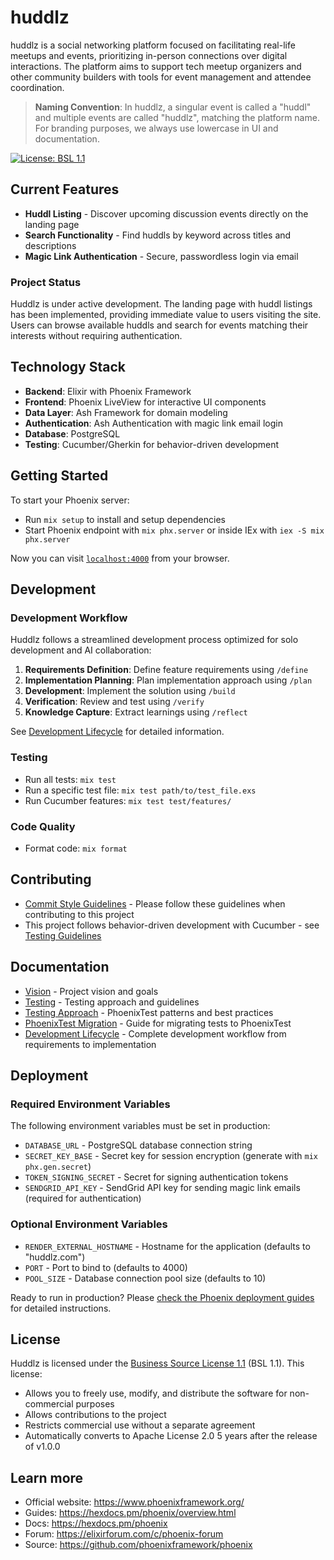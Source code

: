 # huddlz

huddlz is a social networking platform focused on facilitating real-life meetups and events, prioritizing in-person connections over digital interactions. The platform aims to support tech meetup organizers and other community builders with tools for event management and attendee coordination.

> **Naming Convention**: In huddlz, a singular event is called a "huddl" and multiple events are called "huddlz", matching the platform name. For branding purposes, we always use lowercase in UI and documentation.

[![License: BSL 1.1](https://img.shields.io/badge/License-BSL%201.1-blue.svg)](LICENSE.md)

## Current Features

- **Huddl Listing** - Discover upcoming discussion events directly on the landing page
- **Search Functionality** - Find huddls by keyword across titles and descriptions
- **Magic Link Authentication** - Secure, passwordless login via email

### Project Status

Huddlz is under active development. The landing page with huddl listings has been implemented, providing immediate value to users visiting the site. Users can browse available huddls and search for events matching their interests without requiring authentication.

## Technology Stack

- **Backend**: Elixir with Phoenix Framework
- **Frontend**: Phoenix LiveView for interactive UI components
- **Data Layer**: Ash Framework for domain modeling
- **Authentication**: Ash Authentication with magic link email login
- **Database**: PostgreSQL
- **Testing**: Cucumber/Gherkin for behavior-driven development

## Getting Started

To start your Phoenix server:

* Run `mix setup` to install and setup dependencies
* Start Phoenix endpoint with `mix phx.server` or inside IEx with `iex -S mix phx.server`

Now you can visit [`localhost:4000`](http://localhost:4000) from your browser.

## Development

### Development Workflow

Huddlz follows a streamlined development process optimized for solo development and AI collaboration:

1. **Requirements Definition**: Define feature requirements using `/define`
2. **Implementation Planning**: Plan implementation approach using `/plan`
3. **Development**: Implement the solution using `/build`
4. **Verification**: Review and test using `/verify`
5. **Knowledge Capture**: Extract learnings using `/reflect`

See [Development Lifecycle](docs/development_lifecycle.md) for detailed information.

### Testing

* Run all tests: `mix test`
* Run a specific test file: `mix test path/to/test_file.exs`
* Run Cucumber features: `mix test test/features/`

### Code Quality

* Format code: `mix format`

## Contributing

* [Commit Style Guidelines](docs/commit-style.md) - Please follow these guidelines when contributing to this project
* This project follows behavior-driven development with Cucumber - see [Testing Guidelines](docs/testing.md)

## Documentation

* [Vision](docs/vision.md) - Project vision and goals
* [Testing](docs/testing.md) - Testing approach and guidelines
* [Testing Approach](docs/testing_approach.md) - PhoenixTest patterns and best practices
* [PhoenixTest Migration](docs/phoenix_test_migration.md) - Guide for migrating tests to PhoenixTest
* [Development Lifecycle](docs/development_lifecycle.md) - Complete development workflow from requirements to implementation

## Deployment

### Required Environment Variables

The following environment variables must be set in production:

* `DATABASE_URL` - PostgreSQL database connection string
* `SECRET_KEY_BASE` - Secret key for session encryption (generate with `mix phx.gen.secret`)
* `TOKEN_SIGNING_SECRET` - Secret for signing authentication tokens
* `SENDGRID_API_KEY` - SendGrid API key for sending magic link emails (required for authentication)

### Optional Environment Variables

* `RENDER_EXTERNAL_HOSTNAME` - Hostname for the application (defaults to "huddlz.com")
* `PORT` - Port to bind to (defaults to 4000)
* `POOL_SIZE` - Database connection pool size (defaults to 10)

Ready to run in production? Please [check the Phoenix deployment guides](https://hexdocs.pm/phoenix/deployment.html) for detailed instructions.

## License

Huddlz is licensed under the [Business Source License 1.1](LICENSE.md) (BSL 1.1). This license:

* Allows you to freely use, modify, and distribute the software for non-commercial purposes
* Allows contributions to the project
* Restricts commercial use without a separate agreement
* Automatically converts to Apache License 2.0 5 years after the release of v1.0.0

## Learn more

* Official website: https://www.phoenixframework.org/
* Guides: https://hexdocs.pm/phoenix/overview.html
* Docs: https://hexdocs.pm/phoenix
* Forum: https://elixirforum.com/c/phoenix-forum
* Source: https://github.com/phoenixframework/phoenix
